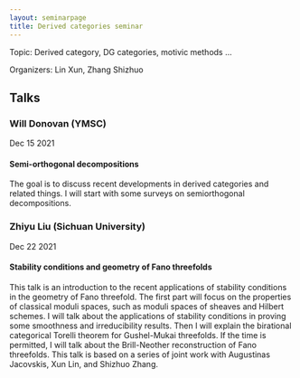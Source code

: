 ```yaml
---
layout: seminarpage
title: Derived categories seminar
---
```


Topic: Derived category, DG categories, motivic methods ...

Organizers: Lin Xun, Zhang Shizhuo

## Talks

### Will Donovan (YMSC)

Dec 15 2021

#### Semi-orthogonal decompositions

The goal is to discuss recent developments in derived categories and related things. I will start with some surveys on semiorthogonal decompositions.

### Zhiyu Liu (Sichuan University)

Dec 22 2021

#### Stability conditions and geometry of Fano threefolds

This talk is an introduction to the recent applications of stability conditions in the geometry of Fano threefold. The first part will focus on the properties of classical moduli spaces, such as moduli spaces of sheaves and Hilbert schemes. I will talk about the applications of stability conditions in proving some smoothness and irreducibility results. Then I will explain the birational categorical Torelli theorem for Gushel-Mukai threefolds. If the time is permitted, I will talk about the Brill-Neother reconstruction of Fano threefolds. This talk is based on a series of joint work with Augustinas Jacovskis, Xun Lin, and Shizhuo Zhang.
